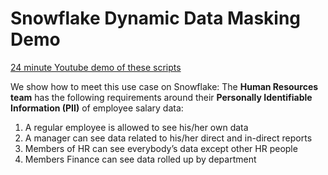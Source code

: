 # Snowflake Dynamic Data Masking Demo

[24 minute Youtube demo of these scripts](https://youtu.be/94d3jID252A)

We show how to meet this use case on Snowflake: The **Human Resources team** has the following requirements around their **Personally Identifiable Information (PII)** of employee salary data:

1. A regular employee is allowed to see his/her own data
2. A manager can see data related to his/her direct and in-direct reports
3. Members of HR can see everybody’s data except other HR people
4. Members Finance can see data rolled up by department
